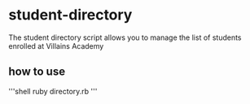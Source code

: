 # student-directory #

The student directory script allows you to manage the list of students enrolled at Villains Academy

## how to use ##

'''shell
ruby directory.rb
'''